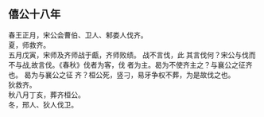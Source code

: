 ## 僖公十八年
春王正月，宋公会曹伯、卫人、邾娄人伐齐。  
夏，师救齐。  
五月戊寅，宋师及齐师战于甗，齐师败绩。 战不言伐，此
其言伐何？宋公与伐而不与战,故言伐。《春秋》伐者为客，伐
者为主。曷为不使齐主之？与襄公之征齐也。 曷为与襄公之征
齐？桓公死，竖刁，易牙争权不葬，为是故伐之也。  
狄救齐。  
秋八月丁亥，葬齐桓公。  
冬，邢人、狄人伐卫。  

